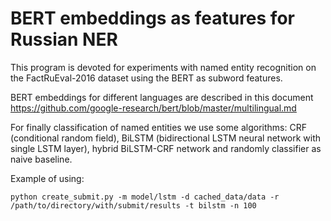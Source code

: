 # BERT embeddings as features for Russian NER

This program is devoted for experiments with named entity recognition on the FactRuEval-2016 dataset using the BERT as subword features.

BERT embeddings for different languages are described in this document https://github.com/google-research/bert/blob/master/multilingual.md

For finally classification of named entities we use some algorithms: CRF (conditional random field), BiLSTM (bidirectional LSTM neural network with single LSTM layer), hybrid BiLSTM-CRF network and randomly classifier as naive baseline.

Example of using:

```
python create_submit.py -m model/lstm -d cached_data/data -r /path/to/directory/with/submit/results -t bilstm -n 100
```

